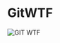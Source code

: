 # GitWTF
![GIT WTF](https://github.com/Quextion/GitWTF/assets/102515482/30af727b-0794-4e50-9da8-86bb6833474f)
